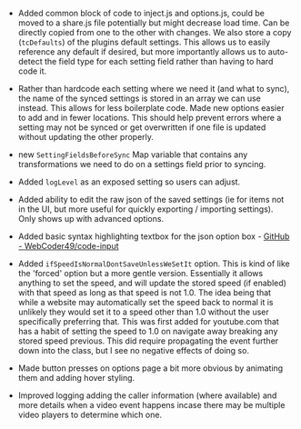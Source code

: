 - Added common block of code to inject.js and options.js, could be moved to a share.js file potentially but might decrease load time. Can be directly copied from one to the other with changes.  We also store a copy (`tcDefaults`) of the plugins default settings.  This allows us to easily reference any default if desired, but more importantly allows us to auto-detect the field type for each setting field rather than having to hard code it.

- Rather than hardcode each setting where we need it (and what to sync), the name of the synced settings is stored in an array we can use instead.  This allows for less boilerplate code.  Made new options easier to add and in fewer locations.  This should help prevent errors where a setting may not be synced or get overwritten if one file is updated without updating the other properly.  

- new `SettingFieldsBeforeSync`  Map variable that contains any transformations we need to do on a settings field prior to syncing.

- Added `logLevel` as an exposed setting so users can adjust.

- Added ability to edit the raw json of the saved settings (ie for items not in the UI, but more useful for quickly exporting / importing settings).  Only shows up with advanced options.

- Added basic syntax highlighting textbox for the json option box - [GitHub - WebCoder49/code-input](https://github.com/WebCoder49/code-input)

- Added `ifSpeedIsNormalDontSaveUnlessWeSetIt` option.  This is kind of like the 'forced' option but a more gentle version.  Essentially it allows anything to set the speed, and will update the stored speed (if enabled) with that speed  as long as that speed is not 1.0.   The idea being that while a website may automatically set the speed back to normal it is unlikely they would set it to a speed other than 1.0 without the user specifically preferring that.   This was first added for youtube.com that has a habit of setting the speed to 1.0 on navigate away breaking any stored speed previous.  This did require propagating the event further down into the class, but I see no negative effects of doing so.

- Made button presses on options page a bit more obvious by animating them and adding hover styling.

- Improved logging adding the caller information (where available) and more details when a video event happens incase there may be multiple video players to determine which one.
